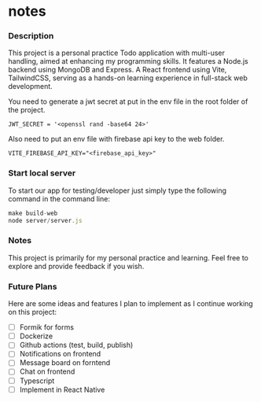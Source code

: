 # notes

### Description

This project is a personal practice Todo application with multi-user handling, aimed at enhancing my programming skills. It features a Node.js backend using MongoDB and Express. A React frontend using Vite, TailwindCSS, serving as a hands-on learning experience in full-stack web development.

You need to generate a jwt secret at put in the env file in the root folder of the project.

```
JWT_SECRET = '<openssl rand -base64 24>'
```

Also need to put an env file with firebase api key to the web folder.

```
VITE_FIREBASE_API_KEY="<firebase_api_key>"
```

### Start local server

To start our app for testing/developer just simply type the following command in the command line:

```javascript
make build-web
node server/server.js
```

### Notes

This project is primarily for my personal practice and learning. Feel free to explore and provide feedback if you wish.

### Future Plans

Here are some ideas and features I plan to implement as I continue working on this project:

- [ ] Formik for forms
- [ ] Dockerize
- [ ] Github actions (test, build, publish)
- [ ] Notifications on frontend
- [ ] Message board on forntend
- [ ] Chat on frontend
- [ ] Typescript
- [ ] Implement in React Native
